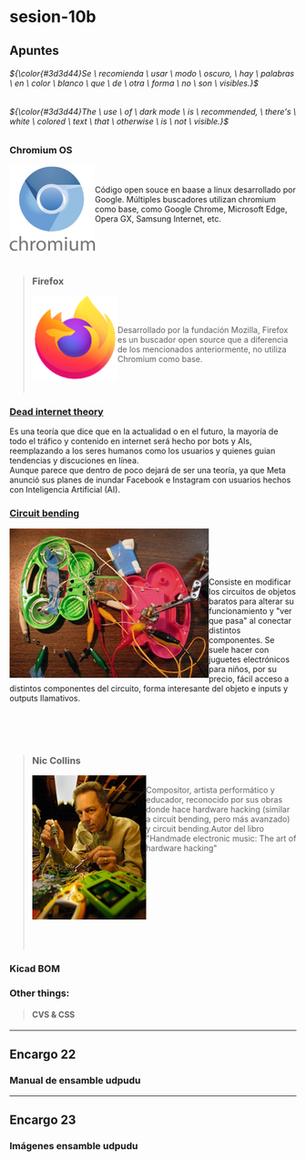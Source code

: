 # sesion-10b

## Apuntes
###### ${\color{#3d3d44}Se \ recomienda \ usar \ modo \ oscuro, \ hay \ palabras \ en \ color \ blanco \ que \ de \ otra \ forma \ no \ son \ visibles.}$ <br/>
###### ${\color{#3d3d44}The \ use \ of \ dark mode \ is \ recommended, \ there's \ white \ colored \ text \ that \ otherwise \ is \ not \ visible.}$ <br/>

### Chromium OS
<img align="left" src="./archivos/chromium.jpg" alt="Chromium OS logo. (Source:https://www.g2.com/products/chromium-os/reviews)" width=150></br></br> Código open souce en baase a linux desarrollado por Google. Múltiples buscadores utilizan chromium como base, como Google Chrome, Microsoft Edge, Opera GX, Samsung Internet, etc. </br></br></br></br></br>

>### Firefox
> <img align="left" src="./archivos/Firefox.png" alt="Mozilla Firefox logo. (Source:https://es.wikipedia.org/wiki/Mozilla_Firefox)" width=150></br></br></br> Desarrollado por la fundación Mozilla, Firefox es un buscador open source que a diferencia de los mencionados anteriormente, no utiliza Chromium como base.</br></br></br></br>

### [Dead internet theory](https://youtu.be/apKw94iLaxc?si=ScbgQItfSVD5oG-y)
Es una teoría que dice que en la actualidad o en el futuro, la mayoría de todo el tráfico y contenido en internet será hecho por bots y AIs, reemplazando a los seres humanos como los usuarios y quienes guian tendencias y discuciones en línea. </br>
Aunque parece que dentro de poco dejará de ser una teoría, ya que Meta anunció sus planes de inundar Facebook e Instagram con usuarios hechos con Inteligencia Artificial (AI).

### [Circuit bending](https://youtu.be/kJfTdD_5XyE?si=9yY0Lwey7DgLPbjp)
<img align="left" src="./archivos/circuitBending.jpg" alt="Juguete para niños abierto e intervenido. (Source:https://cmm.cenart.gob.mx/tallerdeaudio/proyectos/circuitbending/circuitbending.html)" width=350></br></br></br></br></br> Consiste en modificar los circuitos de objetos baratos para alterar su funcionamiento y "ver que pasa" al conectar distintos componentes. Se suele hacer con juguetes electrónicos para niños, por su precio, fácil acceso a distintos componentes del circuito, forma interesante del objeto e inputs y outputs llamativos.</br></br></br></br></br>

>### Nic Collins
><img align="left" src="./archivos/collins.jpg" alt="" width=200></br> Compositor, artista performático y educador, reconocido por sus obras donde hace hardware hacking (similar a circuit bending, pero más avanzado) y circuit bending.Autor del libro "Handmade electronic music: The art of hardware hacking"</br></br></br></br></br></br></br></br></br></br></br>

### Kicad BOM


### Other things: <!-- Things to organize + random stuff -->
> #### CVS & CSS
-----------------------------------------------------------------------------------------------------------
## Encargo 22 <!-- escribir manual con pasos a seguir, receta, de los pasos que siguieron para ensamblar la PCB. incluir aciertos y errores, aprendizajes y consejos. -->
### Manual de ensamble udpudu


-----------------------------------------------------------------------------------------------------------
## Encargo 23 <!-- complementar encargo 22 con fotos explicativas de los materiales usados, de los pasos, etc. -->
### Imágenes ensamble udpudu
